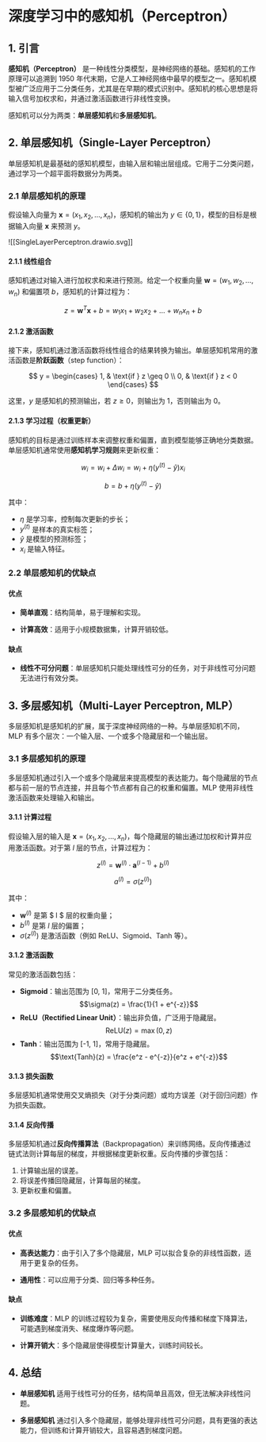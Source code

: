 # 深度学习中的感知机（Perceptron）

## 1. 引言

**感知机（Perceptron）** 是一种线性分类模型，是神经网络的基础。感知机的工作原理可以追溯到 1950 年代末期，它是人工神经网络中最早的模型之一。感知机模型被广泛应用于二分类任务，尤其是在早期的模式识别中。感知机的核心思想是将输入信号加权求和，并通过激活函数进行非线性变换。

感知机可以分为两类：**单层感知机**和**多层感知机**。

## 2. 单层感知机（Single-Layer Perceptron）

单层感知机是最基础的感知机模型，由输入层和输出层组成。它用于二分类问题，通过学习一个超平面将数据分为两类。

### 2.1 单层感知机的原理

假设输入向量为 $\mathbf{x} = (x_1, x_2, \dots, x_n)$，感知机的输出为 $y \in \{0, 1\}$，模型的目标是根据输入向量 $\mathbf{x}$ 来预测 $y$。

![[SingleLayerPerceptron.drawio.svg]]

#### 2.1.1 线性组合

感知机通过对输入进行加权求和来进行预测。给定一个权重向量 $\mathbf{w} = (w_1, w_2, \dots, w_n)$ 和偏置项 $b$，感知机的计算过程为：

$$
z = \mathbf{w}^T \mathbf{x} + b = w_1 x_1 + w_2 x_2 + \dots + w_n x_n + b
$$

#### 2.1.2 激活函数

接下来，感知机通过激活函数将线性组合的结果转换为输出。单层感知机常用的激活函数是**阶跃函数**（step function）：

$$
y = 
\begin{cases} 
1, & \text{if } z \geq 0 \\
0, & \text{if } z < 0
\end{cases}
$$

这里，$y$ 是感知机的预测输出，若 $z \geq 0$，则输出为 1，否则输出为 0。

#### 2.1.3 学习过程（权重更新）

感知机的目标是通过训练样本来调整权重和偏置，直到模型能够正确地分类数据。单层感知机通常使用**感知机学习规则**来更新权重：

$$
w_i = w_i + \Delta w_i = w_i + \eta (y^{(t)} - \hat{y}) x_i
$$

$$
b = b + \eta (y^{(t)} - \hat{y})
$$

其中：
- $\eta$ 是学习率，控制每次更新的步长；
- $y^{(t)}$ 是样本的真实标签；
- $\hat{y}$ 是模型的预测标签；
- $x_i$ 是输入特征。

### 2.2 单层感知机的优缺点

#### 优点

- **简单直观**：结构简单，易于理解和实现。

- **计算高效**：适用于小规模数据集，计算开销较低。

#### 缺点

- **线性不可分问题**：单层感知机只能处理线性可分的任务，对于非线性可分问题无法进行有效分类。

## 3. 多层感知机（Multi-Layer Perceptron, MLP）

多层感知机是感知机的扩展，属于深度神经网络的一种。与单层感知机不同，MLP 有多个层次：一个输入层、一个或多个隐藏层和一个输出层。

### 3.1 多层感知机的原理

多层感知机通过引入一个或多个隐藏层来提高模型的表达能力。每个隐藏层的节点都与前一层的节点连接，并且每个节点都有自己的权重和偏置。MLP 使用非线性激活函数来处理输入和输出。

#### 3.1.1 计算过程

假设输入层的输入是 $\mathbf{x} = (x_1, x_2, \dots, x_n)$，每个隐藏层的输出通过加权和计算并应用激活函数。对于第 $l$ 层的节点，计算过程为：

$$
z^{(l)} = \mathbf{w}^{(l)} \cdot \mathbf{a}^{(l-1)} + b^{(l)}
$$

$$
a^{(l)} = \sigma(z^{(l)})
$$

其中：
- $\mathbf{w}^{(l)}$ 是第 $ l $ 层的权重向量；
- $b^{(l)}$ 是第 $l$ 层的偏置；
- $\sigma(z^{(l)})$ 是激活函数（例如 ReLU、Sigmoid、Tanh 等）。

#### 3.1.2 激活函数

常见的激活函数包括：
- **Sigmoid**：输出范围为 [0, 1]，常用于二分类任务。
$$\sigma(z) = \frac{1}{1 + e^{-z}}$$
- **ReLU（Rectified Linear Unit）**：输出非负值，广泛用于隐藏层。
$$\text{ReLU}(z) = \max(0, z)$$
- **Tanh**：输出范围为 [-1, 1]，常用于隐藏层。
$$\text{Tanh}(z) = \frac{e^z - e^{-z}}{e^z + e^{-z}}$$
#### 3.1.3 损失函数

多层感知机通常使用交叉熵损失（对于分类问题）或均方误差（对于回归问题）作为损失函数。

#### 3.1.4 反向传播

多层感知机通过**反向传播算法**（Backpropagation）来训练网络。反向传播通过链式法则计算每层的梯度，并根据梯度更新权重。反向传播的步骤包括：
1. 计算输出层的误差。
2. 将误差传播回隐藏层，计算每层的梯度。
3. 更新权重和偏置。

### 3.2 多层感知机的优缺点

#### 优点

- **高表达能力**：由于引入了多个隐藏层，MLP 可以拟合复杂的非线性函数，适用于更复杂的任务。

- **通用性**：可以应用于分类、回归等多种任务。

#### 缺点

- **训练难度**：MLP 的训练过程较为复杂，需要使用反向传播和梯度下降算法，可能遇到梯度消失、梯度爆炸等问题。

- **计算开销大**：多个隐藏层使得模型计算量大，训练时间较长。

## 4. 总结

- **单层感知机** 适用于线性可分的任务，结构简单且高效，但无法解决非线性问题。

- **多层感知机** 通过引入多个隐藏层，能够处理非线性可分问题，具有更强的表达能力，但训练和计算开销较大，且容易遇到梯度问题。